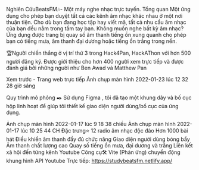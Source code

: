 Nghiên CứuBeatsFM🎶- Một máy nghe nhạc trực tuyến.
Tổng quan
Một ứng dụng cho phép bạn duyệt tất cả các kênh âm nhạc khác nhau ở một nơi thuận tiện. Cho dù bạn đang học tập hay viết mã, tất cả nhu cầu âm nhạc của bạn đều nằm trong tầm tay bạn. Không muốn nghe bất kỳ âm nhạc? Ứng dụng được trang bị quay số âm thanh tiếng ồn xung quanh cho phép bạn có tiếng mưa, âm thanh đại dương hoặc tiếng ồn trắng trong nền.

🏆Người chiến thắng ở vị trí thứ 3 trong Hack4Pan, HackAThon với hơn 500 người đăng ký. Được giới thiệu cho hơn 400 người xem trực tiếp và được đánh giá bởi những người như Ben Awad và Matthew Pan

Xem trước - Trang web trực tiếp
Ảnh chụp màn hình 2022-01-23 lúc 12 32 28 giờ sáng

Quy trình mô phỏng ✒️
Sử dụng Figma , tôi đã tạo một khung dây và bố cục hộp linh hoạt để giúp tôi thiết kế giao diện người dùng/bố cục của ứng dụng.

Ảnh chụp màn hình 2022-01-17 lúc 9 18 38 chiều Ảnh chụp màn hình 2022-01-17 lúc 10 25 44 CH
Đặc trưng⭐
12 radio âm nhạc độc đáo
Hơn 1000 bài hát
Điều khiển âm thanh đầy đủ chức năng
Giao diện người dùng bóng bẩy
Âm thanh chất lượng cao
Quay số tiếng ồn mưa, đại dương và trắng
Liên kết xã hội đến từng kênh Youtube
Công cụ🛠️
Vite (Phản ứng)
chuyển động khung hình
API Youtube
Trực tiếp: https://studybeatsfm.netlify.app/